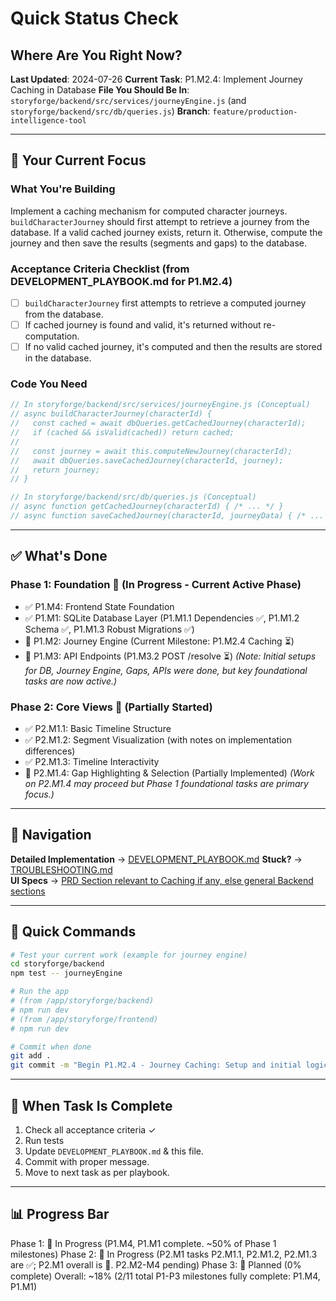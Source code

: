 # Quick Status Check
## Where Are You Right Now?

**Last Updated**: 2024-07-26
**Current Task**: P1.M2.4: Implement Journey Caching in Database
**File You Should Be In**: `storyforge/backend/src/services/journeyEngine.js` (and `storyforge/backend/src/db/queries.js`)
**Branch**: `feature/production-intelligence-tool`

---

## 🎯 Your Current Focus

### What You're Building
Implement a caching mechanism for computed character journeys. `buildCharacterJourney` should first attempt to retrieve a journey from the database. If a valid cached journey exists, return it. Otherwise, compute the journey and then save the results (segments and gaps) to the database.

### Acceptance Criteria Checklist (from DEVELOPMENT_PLAYBOOK.md for P1.M2.4)
- [ ] `buildCharacterJourney` first attempts to retrieve a computed journey from the database.
- [ ] If cached journey is found and valid, it's returned without re-computation.
- [ ] If no valid cached journey, it's computed and then the results are stored in the database.

### Code You Need
```javascript
// In storyforge/backend/src/services/journeyEngine.js (Conceptual)
// async buildCharacterJourney(characterId) {
//   const cached = await dbQueries.getCachedJourney(characterId);
//   if (cached && isValid(cached)) return cached;
//
//   const journey = await this.computeNewJourney(characterId);
//   await dbQueries.saveCachedJourney(characterId, journey);
//   return journey;
// }

// In storyforge/backend/src/db/queries.js (Conceptual)
// async function getCachedJourney(characterId) { /* ... */ }
// async function saveCachedJourney(characterId, journeyData) { /* ... */ }
```

---

## ✅ What's Done

### Phase 1: Foundation 🚧 (In Progress - Current Active Phase)
- ✅ P1.M4: Frontend State Foundation
- ✅ P1.M1: SQLite Database Layer (P1.M1.1 Dependencies ✅, P1.M1.2 Schema ✅, P1.M1.3 Robust Migrations ✅)
- 🚧 P1.M2: Journey Engine (Current Milestone: P1.M2.4 Caching ⏳)
- 🚧 P1.M3: API Endpoints (P1.M3.2 POST /resolve ⏳)
*(Note: Initial setups for DB, Journey Engine, Gaps, APIs were done, but key foundational tasks are now active.)*

### Phase 2: Core Views 🚧 (Partially Started)
- ✅ P2.M1.1: Basic Timeline Structure
- ✅ P2.M1.2: Segment Visualization (with notes on implementation differences)
- ✅ P2.M1.3: Timeline Interactivity
- 🚧 P2.M1.4: Gap Highlighting & Selection (Partially Implemented)
*(Work on P2.M1.4 may proceed but Phase 1 foundational tasks are primary focus.)*

---

## 📍 Navigation

**Detailed Implementation** → [DEVELOPMENT_PLAYBOOK.md](./DEVELOPMENT_PLAYBOOK.md#p1m24-implement-journey-caching-in-database-%E2%8F%B3)
**Stuck?** → [TROUBLESHOOTING.md](./TROUBLESHOOTING.md)  
**UI Specs** → [PRD Section relevant to Caching if any, else general Backend sections](./PRODUCTION_INTELLIGENCE_TOOL_PRD.md)

---

## 🚀 Quick Commands

```bash
# Test your current work (example for journey engine)
cd storyforge/backend
npm test -- journeyEngine

# Run the app
# (from /app/storyforge/backend)
# npm run dev
# (from /app/storyforge/frontend)
# npm run dev

# Commit when done
git add .
git commit -m "Begin P1.M2.4 - Journey Caching: Setup and initial logic"
```

---

## 🔄 When Task Is Complete

1. Check all acceptance criteria ✓
2. Run tests
3. Update `DEVELOPMENT_PLAYBOOK.md` & this file.
4. Commit with proper message.
5. Move to next task as per playbook.

---

## 📊 Progress Bar
Phase 1: 🚧 In Progress (P1.M4, P1.M1 complete. ~50% of Phase 1 milestones)
Phase 2: 🚧 In Progress (P2.M1 tasks P2.M1.1, P2.M1.2, P2.M1.3 are ✅; P2.M1 overall is 🚧. P2.M2-M4 pending)
Phase 3: 📅 Planned (0% complete)
Overall: ~18% (2/11 total P1-P3 milestones fully complete: P1.M4, P1.M1)
